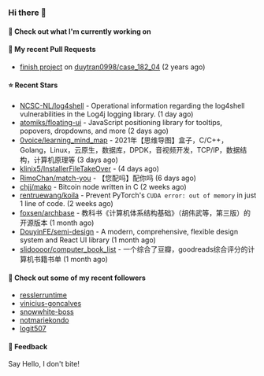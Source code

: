 ### Hi there 👋

#### 👷 Check out what I'm currently working on

#### 🔨 My recent Pull Requests

- [finish project](https://github.com/duytran0998/case_182_04/pull/1) on [duytran0998/case_182_04](https://github.com/duytran0998/case_182_04) (2 years ago)

#### ⭐ Recent Stars

- [NCSC-NL/log4shell](https://github.com/NCSC-NL/log4shell) - Operational information regarding the log4shell vulnerabilities in the Log4j logging library. (1 day ago)
- [atomiks/floating-ui](https://github.com/atomiks/floating-ui) - JavaScript positioning library for tooltips, popovers, dropdowns, and more (2 days ago)
- [0voice/learning_mind_map](https://github.com/0voice/learning_mind_map) - 2021年【思维导图】盒子，C/C&#43;&#43;，Golang，Linux，云原生，数据库，DPDK，音视频开发，TCP/IP，数据结构，计算机原理等 (3 days ago)
- [klinix5/InstallerFileTakeOver](https://github.com/klinix5/InstallerFileTakeOver) -  (4 days ago)
- [RimoChan/match-you](https://github.com/RimoChan/match-you) - 【您配吗】配你吗 (6 days ago)
- [chjj/mako](https://github.com/chjj/mako) - Bitcoin node written in C (2 weeks ago)
- [rentruewang/koila](https://github.com/rentruewang/koila) - Prevent PyTorch&#39;s `CUDA error: out of memory` in just 1 line of code. (2 weeks ago)
- [foxsen/archbase](https://github.com/foxsen/archbase) - 教科书《计算机体系结构基础》（胡伟武等，第三版）的开源版本 (1 month ago)
- [DouyinFE/semi-design](https://github.com/DouyinFE/semi-design) - A modern, comprehensive, flexible design system and React UI library (1 month ago)
- [slidoooor/computer_book_list](https://github.com/slidoooor/computer_book_list) - 一个综合了豆瓣，goodreads综合评分的计算机书籍书单 (1 month ago)

#### 👯 Check out some of my recent followers

- [resslerruntime](https://github.com/resslerruntime)
- [vinicius-goncalves](https://github.com/vinicius-goncalves)
- [snowwhite-boss](https://github.com/snowwhite-boss)
- [notmariekondo](https://github.com/notmariekondo)
- [logit507](https://github.com/logit507)

#### 💬 Feedback

Say Hello, I don't bite!